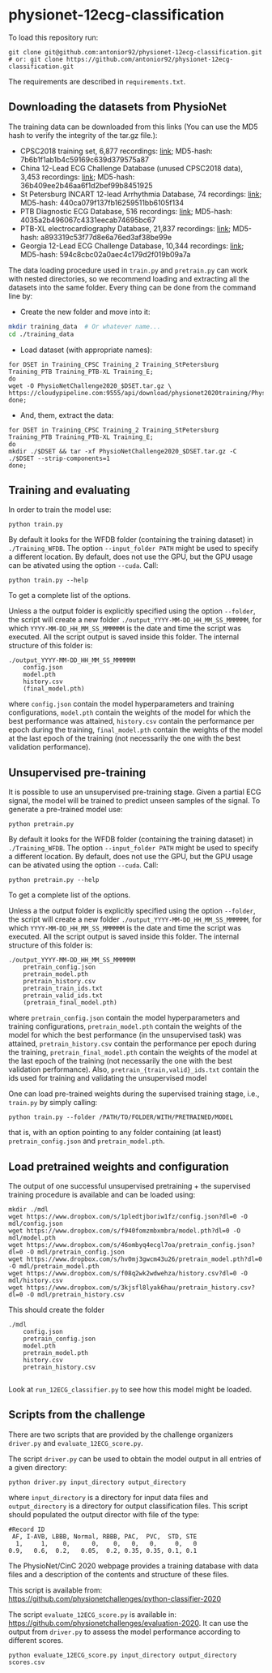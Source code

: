 # physionet-12ecg-classification


To load this repository run:
```
git clone git@github.com:antonior92/physionet-12ecg-classification.git
# or: git clone https://github.com/antonior92/physionet-12ecg-classification.git
```
The requirements are described in `requirements.txt`.


## Downloading the datasets from PhysioNet
The training data can be downloaded from this links (You can use the MD5 hash to verify the integrity of the tar.gz file.):
- CPSC2018 training set, 6,877 recordings: 
[link](https://storage.cloud.google.com/physionet-challenge-2020-12-lead-ecg-public/PhysioNetChallenge2020_Training_CPSC.tar.gz); 
MD5-hash: 7b6b1f1ab1b4c59169c639d379575a87
- China 12-Lead ECG Challenge Database (unused CPSC2018 data), 3,453 recordings: 
[link](https://storage.cloud.google.com/physionet-challenge-2020-12-lead-ecg-public/PhysioNetChallenge2020_Training_2.tar.gz);
 MD5-hash: 36b409ee2b46aa6f1d2bef99b8451925
- St Petersburg INCART 12-lead Arrhythmia Database, 74 recordings: 
[link](https://storage.cloud.google.com/physionet-challenge-2020-12-lead-ecg-public/PhysioNetChallenge2020_Training_StPetersburg.tar.gz);
 MD5-hash: 440ca079f137fb16259511bb6105f134
- PTB Diagnostic ECG Database, 516 recordings: 
[link](https://storage.cloud.google.com/physionet-challenge-2020-12-lead-ecg-public/PhysioNetChallenge2020_Training_PTB.tar.gz); 
MD5-hash: 4035a2b496067c4331eecab74695bc67
- PTB-XL electrocardiography Database, 21,837 recordings:
[link](https://storage.cloud.google.com/physionet-challenge-2020-12-lead-ecg-public/PhysioNetChallenge2020_PTB-XL.tar.gz);
 MD5-hash: a893319c53f77d8e6a76ed3af38be99e
- Georgia 12-Lead ECG Challenge Database, 10,344 recordings: 
[link](https://storage.cloud.google.com/physionet-challenge-2020-12-lead-ecg-public/PhysioNetChallenge2020_Training_E.tar.gz);
 MD5-hash: 594c8cbc02a0aec4c179d2f019b09a7a
 
The data loading procedure used in `train.py` and `pretrain.py` can work with nested directories, so we recommend 
loading and extracting all the datasets into the same folder. Every thing can be done from the command line by:
- Create the new folder and move into it:
```bash
mkdir training_data  # Or whatever name...
cd ./training_data
```
- Load dataset (with appropriate names):
```
for DSET in Training_CPSC Training_2 Training_StPetersburg Training_PTB Training_PTB-XL Training_E;
do
wget -O PhysioNetChallenge2020_$DSET.tar.gz \
https://cloudypipeline.com:9555/api/download/physionet2020training/PhysioNetChallenge2020_$DSET.tar.gz/
done;
```
- And, them, extract the data:
```
for DSET in Training_CPSC Training_2 Training_StPetersburg Training_PTB Training_PTB-XL Training_E;
do
mkdir ./$DSET && tar -xf PhysioNetChallenge2020_$DSET.tar.gz -C ./$DSET --strip-components=1
done;
```

## Training and evaluating

In order to train the model use:

```
python train.py
```
By default it looks for the WFDB folder (containing the training dataset) in `./Training_WFDB`. The option
``--input_folder PATH`` might be used to specify a different location. By default, does not use the GPU,
but the GPU usage can be ativated using the option `--cuda`. Call:
```
python train.py --help
```
To get a complete list of the options.

Unless a the output folder is explicitly specified using the option `--folder`, the script 
will create a new folder ``./output_YYYY-MM-DD_HH_MM_SS_MMMMMM``, for which 
`YYYY-MM-DD_HH_MM_SS_MMMMMM` is the date and time the script was executed. All 
the script output is saved inside this folder. The internal structure of this folder is:
```
./output_YYYY-MM-DD_HH_MM_SS_MMMMMM
    config.json
    model.pth
    history.csv
    (final_model.pth)
```
where `config.json` contain the model hyperparameters and training configurations, `model.pth` contain
the weights of the model for which the best performance was attained, `history.csv` contain the 
performance per epoch during the training, `final_model.pth` contain the weights of the model 
at the last epoch of the training (not necessarily the one with the best validation performance).

## Unsupervised pre-training

It is possible to use an unsupervised pre-training stage. Given a partial ECG signal, the model will be 
trained to predict unseen samples of the signal.  To generate a pre-trained model use:
```
python pretrain.py
```
By default it looks for the WFDB folder (containing the training dataset) in `./Training_WFDB`. The option
``--input_folder PATH`` might be used to specify a different location. By default, does not use the GPU,
but the GPU usage can be ativated using the option `--cuda`. Call:
```
python pretrain.py --help
```
To get a complete list of the options.

Unless a the output folder is explicitly specified using the option `--folder`, the script 
will create a new folder ``./output_YYYY-MM-DD_HH_MM_SS_MMMMMM``, for which 
`YYYY-MM-DD_HH_MM_SS_MMMMMM` is the date and time the script was executed. All 
the script output is saved inside this folder. The internal structure of this folder is:
```
./output_YYYY-MM-DD_HH_MM_SS_MMMMMM
    pretrain_config.json
    pretrain_model.pth
    pretrain_history.csv
    pretrain_train_ids.txt
    pretrain_valid_ids.txt
    (pretrain_final_model.pth)
```

where `pretrain_config.json` contain the model hyperparameters and training configurations, 
`pretrain_model.pth` contain the weights of the model for which the best performance (in the unsupervised task)
was attained, `pretrain_history.csv` contain the  performance per epoch during the training, 
`pretrain_final_model.pth` contain the weights of the model  at the last epoch of the training
 (not necessarily the one with the best validation performance). Also, ``pretrain_{train,valid}_ids.txt`` contain
 the ids used for training and validating the unsupervised model


One can load pre-trained weights during the supervised training stage, i.e., ``train.py`` by simply calling:
```
python train.py --folder /PATH/TO/FOLDER/WITH/PRETRAINED/MODEL
```
that is, with an option pointing to any folder containing (at least) 
``pretrain_config.json`` and `pretrain_model.pth`.

## Load pretrained weights and configuration

The output of one successful unsupervised pretraining + the supervised training procedure is available 
and can be loaded using:
```
mkdir ./mdl
wget https://www.dropbox.com/s/1pledtjboriw1fz/config.json?dl=0 -O mdl/config.json
wget https://www.dropbox.com/s/f940fomzmbxmbra/model.pth?dl=0 -O mdl/model.pth
wget https://www.dropbox.com/s/46ombyq4ecgl7oa/pretrain_config.json?dl=0 -O mdl/pretrain_config.json
wget https://www.dropbox.com/s/hv0mj3gwcm43u26/pretrain_model.pth?dl=0 -O mdl/pretrain_model.pth
wget https://www.dropbox.com/s/f08q2wk2wdwehza/history.csv?dl=0 -O mdl/history.csv
wget https://www.dropbox.com/s/3kjsfl8lyak6hau/pretrain_history.csv?dl=0 -O mdl/pretrain_history.csv
```
This should create the folder
```
./mdl
    config.json
    pretrain_config.json
    model.pth
    pretrain_model.pth
    history.csv
    pretrain_history.csv
    
```
Look at `run_12ECG_classifier.py` to see how this model might be loaded.

## Scripts from the challenge

There are two scripts that are provided by the challenge organizers `driver.py` and `evaluate_12ECG_score.py`.

The script `driver.py` can be used to obtain the model output in all entries of a given directory:
```
python driver.py input_directory output_directory
```
where `input_directory` is a directory for input data files and `output_directory` is a directory for output
classification files. This script should populated the output director with file of the type:
```
#Record ID
 AF, I-AVB, LBBB, Normal, RBBB, PAC,  PVC,  STD, STE
  1,     1,    0,      0,    0,   0,   0,     0,   0
0.9,   0.6,  0.2,   0.05,  0.2, 0.35, 0.35, 0.1, 0.1
```
The PhysioNet/CinC 2020 webpage provides a training database with data files and 
a description of the contents and structure of these files.

This script is available from: https://github.com/physionetchallenges/python-classifier-2020


The script `evaluate_12ECG_score.py` is available in: https://github.com/physionetchallenges/evaluation-2020.
It can use the output from `driver.py` to assess the model performance according to different scores.
````
python evaluate_12ECG_score.py input_directory output_directory scores.csv
````
